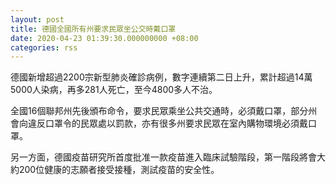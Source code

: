 ```yaml
---
layout: post
title: 德國全國所有州要求民眾坐公交時戴口罩
date: 2020-04-23 01:39:30.000000000 +08:00
categories: rss
---
```


德國新增超過2200宗新型肺炎確診病例，數字連續第二日上升，累計超過14萬5000人染病，再多281人死亡，至今4800多人不治。

全國16個聯邦州先後頒布命令，要求民眾乘坐公共交通時，必須戴口罩，部分州會向違反口罩令的民眾處以罰款，亦有很多州要求民眾在室內購物環境必須戴口罩。

另一方面，德國疫苗研究所首度批准一款疫苗進入臨床試驗階段，第一階段將會大約200位健康的志願者接受接種，測試疫苗的安全性。
